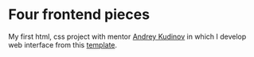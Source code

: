 # Four frontend pieces
My first html, css project with mentor [Andrey Kudinov](https://github.com/andrey-kudinov) in which I develop web interface from this [template](https://www.figma.com/file/a5hq9dAJfh3HXeKad6v7D2/Cards?node-id=1%3A373).
